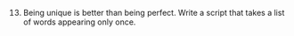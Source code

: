 13. Being unique is better than being perfect. Write a script that takes a list of words appearing only once.
